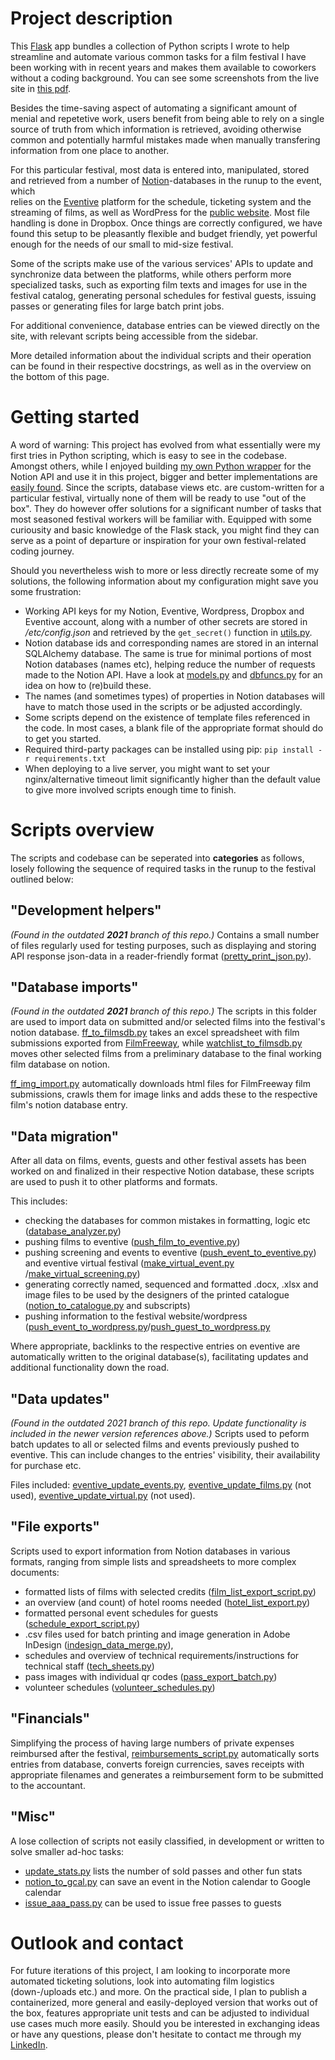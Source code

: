 # Project description
This [Flask](https://flask.palletsprojects.com/en/2.2.x/) app bundles a collection of Python scripts I wrote to help streamline 
and automate various common tasks for a film festival I have been working with in recent years and makes them available to coworkers without a coding background. You can see some screenshots from the live site in [this pdf](look_and_feel.pdf).

Besides the time-saving aspect of automating a significant amount of menial 
and repetetive work, users benefit from 
being able to rely on a single source of truth from which information is retrieved,
avoiding otherwise common and potentially harmful mistakes made when manually transfering
information from one place to another. 

For this particular festival, most data is entered into, manipulated, stored and retrieved 
from a number of [Notion](https://www.notion.so)-databases in the runup to the event, which  
relies on the [Eventive](https://www.eventive.org) platform for the schedule, ticketing system and the streaming of films, as well as WordPress for the [public website](https://animationfestival.no). Most file handling is done in Dropbox. 
Once things are correctly configured, we have found this setup to be pleasantly flexible and budget friendly, yet powerful enough for the needs of our small to mid-size festival.

Some of the scripts make use of the various services' APIs to update 
and synchronize data between the platforms, while others perform more specialized 
tasks, such as exporting film texts and images for use in the festival catalog, generating 
personal schedules for festival guests, issuing passes or generating files for large batch print jobs.

For additional convenience, database entries can be viewed directly on the site, with relevant scripts being accessible from the sidebar.

More detailed information about the individual scripts and their operation 
can be found in their respective docstrings, as well as in the overview on the bottom of this page.

# Getting started
A word of warning: This project has evolved from what essentially were my first tries in Python scripting, which is easy to see in the codebase. Amongst others, while I enjoyed building [my own Python wrapper](fafscripts/modules/notion_new.py) for the Notion API and use it in this project, bigger and better implementations are [easily found](https://github.com/jamalex/notion-py).
Since the scripts, database views etc. are custom-written for a particular festival, virtually none of them will be ready to use
"out of the box". They do however offer solutions for a significant number of tasks that most seasoned festival
workers will be familiar with. Equipped with some curiousity and basic knowledge of the Flask stack, you might find they can serve as a point of departure or inspiration for your own festival-related coding journey.


Should you nevertheless wish to more or less directly recreate some of my solutions, the following information
about my configuration might save you some frustration:
- Working API keys for my Notion, Eventive, Wordpress, Dropbox and Eventive account, along with a number of other secrets are stored in */etc/config.json* and retrieved by the `get_secret()` function in [utils.py](fafscripts/modules/utils.py).
- Notion database ids and corresponding names are stored in an internal SQLAlchemy database. The same is true for  minimal portions of most Notion databases (names etc), helping reduce the number of requests made to the Notion API. Have a look at [models.py](fafscripts/models.py) and [dbfuncs.py](fafscripts/modules/dbfuncs.py) for an idea on how to (re)build these.
- The names (and sometimes types) of properties in Notion databases will have to match those used in the scripts 
or be adjusted accordingly.
- Some scripts depend on the existence of template files referenced in the code. In most cases, a blank file
of the appropriate format should do to get you started.
- Required third-party packages can be installed using pip: `pip install -r requirements.txt`
- When deploying to a live server, you might want to set your nginx/alternative timeout limit significantly higher than the default value to give more involved scripts enough time to finish.

# Scripts overview

The scripts and codebase can be seperated into **categories** as follows, losely
following the sequence of required tasks in the runup to the festival outlined below:

## "Development helpers"
*(Found in the outdated **2021** branch of this repo.)*
Contains a small number of files regularly used for testing purposes,
such as displaying and storing API response json-data in a reader-friendly
format ([pretty_print_json.py](0_DevelopmentHelpers/pretty_print_json.py)).

## "Database imports"
*(Found in the outdated **2021** branch of this repo.)*
The scripts in this folder are used to import data on submitted and/or selected films into the festival's 
notion database.  [ff_to_filmsdb.py](1_DatabaseImports/ff_to_filmsdb.py)
takes an excel spreadsheet with film submissions exported from 
[FilmFreeway](https://www.filmfreeway.com),
while [watchlist_to_filmsdb.py](1_DatabaseImports/watchlist_to_filmsdb.py)
moves other selected films from a preliminary database to the final working
 film database on notion.

[ff_img_import.py](1_DatabaseImports/ff_img_import.py) automatically
downloads html files for FilmFreeway film submissions, crawls them for image links
and adds these to the respective film's notion database entry.

## "Data migration"
After all data on films, events, guests and other festival assets has been worked on and finalized
in their respective Notion database, these scripts are used to push it to other platforms and formats.

This includes:
- checking the databases for common mistakes in formatting, logic etc ([database_analyzer.py](fafscripts/scripts/database_analyzer.py))
- pushing films to eventive ([push_film_to_eventive.py](fafscripts/scripts/push_film_to_eventive.py))
- pushing screening and events to eventive ([push_event_to_eventive.py](fafscripts/scripts/push_event_to_eventive.py))
and eventive virtual festival ([make_virtual_event.py](fafscripts/scripts/make_virtual_event.py) /[make_virtual_screening.py](fafscripts/scripts/make_virtual_screening.py))
- generating correctly named, sequenced and formatted .docx, .xlsx and image files to be used by the designers
of the printed catalogue ([notion_to_catalogue.py](fafscripts/scripts/notion_to_catalogue.py) and subscripts)
- pushing information to the festival website/wordpress ([push_event_to_wordpress.py](fafscripts/scripts/push_event_to_wordpress.py)/[push_guest_to_wordpress.py](fafscripts/scripts/push_guest_to_wordpress.py)

Where appropriate, backlinks to the respective entries on eventive are automatically written to
the original database(s), facilitating updates and additional functionality down the road.

## "Data updates"
*(Found in the outdated *2021* branch of this repo. Update functionality is included in the newer version references above.)* 
Scripts used to peform batch updates to all or selected films and events previously pushed to eventive.
This can include changes to the entries' visibility, their availability for purchase etc.

Files included: [eventive_update_events.py](3_DataUpdates/eventive_update_events.py),
[eventive_update_films.py](3_DataUpdates/eventive_update_films.py) (not used),
[eventive_update_virtual.py](3_DataUpdates/eventive_update_virtual.py) (not used).

## "File exports"
Scripts used to export information from Notion databases in various formats,
ranging from simple lists and spreadsheets to more complex documents:

- formatted lists of films with selected credits ([film_list_export_script.py](fafscripts/scripts/film_list_export_script.py))
- an overview (and count) of hotel rooms needed ([hotel_list_export.py](fafscripts/scripts/hotel_list_export.py))
- formatted personal event schedules for guests ([schedule_export_script.py](fafscripts/scripts/schedule_export_script.py))
- .csv files used for batch printing and image generation in Adobe InDesign ([indesign_data_merge.py](fafscripts/scripts/indesign_data_merge.py)),
- schedules and overview of technical requirements/instructions for technical staff ([tech_sheets.py](fafscripts/scripts/tech_sheet_combined.py))
- pass images with individual qr codes ([pass_export_batch.py](fafscripts/scripts/pass_export_batch.py))
- volunteer schedules ([volunteer_schedules.py](fafscripts/scripts/volunteer_schedules.py))

## "Financials"
Simplifying the process of having large numbers of private expenses reimbursed after the festival,
[reimbursements_script.py](fafscripts/scripts/reimbursements_script.py) automatically sorts entries from database,
converts foreign currencies, saves receipts with appropriate filenames and generates a reimbursement form to be submitted to the accountant.

## "Misc"
A lose collection of scripts not easily classified, in development or written to solve smaller ad-hoc tasks:
- [update_stats.py](fafscripts/scripts/update_stats.py) lists the number of sold passes and other fun stats
- [notion_to_gcal.py](fafscripts/scripts/notion_to_gcal.py) can save an event in the Notion calendar to Google calendar
- [issue_aaa_pass.py](fafscripts/scripts/issue_aaa_pass.py) can be used to issue free passes to guests

# Outlook and contact
For future iterations of this project, I am looking to incorporate more automated ticketing solutions, look into automating film logistics (down-/uploads etc.) and more. On the practical side, I plan to publish a containerized, more general and easily-deployed version that works out of the box, features appropriate unit tests and can be adjusted to individual use cases much more easily. Should you be interested in exchanging ideas or have any questions, please don't hesitate to contact me through my [LinkedIn](https://www.linkedin.com/in/jonas-saabel/).
